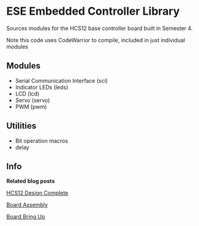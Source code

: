 
ESE Embedded Controller Library
===============================

Sources modules for the HCS12 base controller board built in Semester 4.

Note this code uses CodeWarrior to compile, included in just individual modules

Modules
-------

* Serial Communication Interface (sci)
* Indicator LEDs                 (leds)
* LCD                            (lcd)
* Servo                          (servo)
* PWM                            (pwm)

Utilities
---------

* Bit operation macros
* delay

Info
----

**Related blog posts**

[HCS12 Design Complete](http://nnarain.github.io/2015/02/28/HCS12%20Board%20Complete!.html)

[Board Assembly](http://nnarain.github.io/2015/03/18/Board%20Assembly!!!.html)

[Board Bring Up](http://nnarain.github.io/2015/03/27/Board%20Bring%20Up.html)


